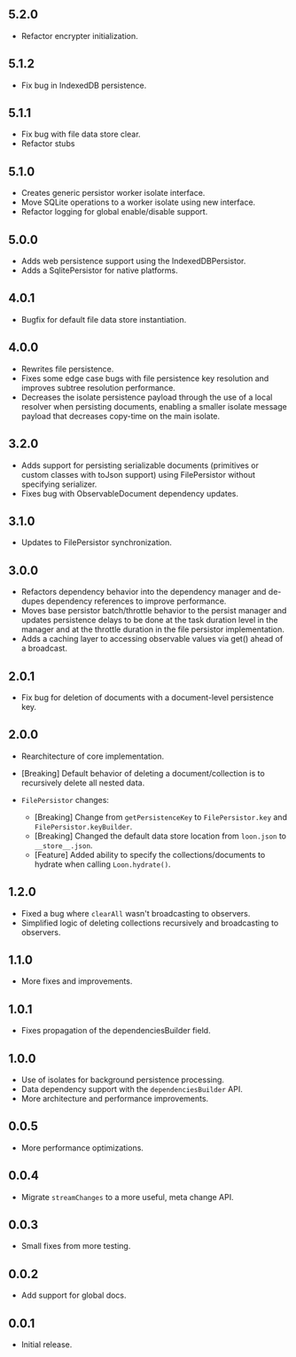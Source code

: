 ## 5.2.0

* Refactor encrypter initialization.

## 5.1.2

* Fix bug in IndexedDB persistence.

## 5.1.1

* Fix bug with file data store clear.
* Refactor stubs

## 5.1.0

* Creates generic persistor worker isolate interface.
* Move SQLite operations to a worker isolate using new interface.
* Refactor logging for global enable/disable support.

## 5.0.0

* Adds web persistence support using the IndexedDBPersistor.
* Adds a SqlitePersistor for native platforms.

## 4.0.1

* Bugfix for default file data store instantiation.

## 4.0.0

* Rewrites file persistence.
* Fixes some edge case bugs with file persistence key resolution and improves subtree resolution performance.
* Decreases the isolate persistence payload through the use of a local resolver when persisting documents, enabling a smaller isolate message payload that decreases
  copy-time on the main isolate.

## 3.2.0

* Adds support for persisting serializable documents (primitives or custom classes with toJson support)
  using FilePersistor without specifying serializer.
* Fixes bug with ObservableDocument dependency updates.

## 3.1.0

* Updates to FilePersistor synchronization.

## 3.0.0

* Refactors dependency behavior into the dependency manager and de-dupes dependency references to improve performance.
* Moves base persistor batch/throttle behavior to the persist manager and updates persistence delays to be done at the task duration level in the manager and at the throttle duration in the file persistor implementation.
* Adds a caching layer to accessing observable values via get() ahead of a broadcast.

## 2.0.1

* Fix bug for deletion of documents with a document-level persistence key. 

## 2.0.0

* Rearchitecture of core implementation.

* [Breaking] Default behavior of deleting a document/collection is to recursively delete all nested data.
* `FilePersistor` changes:
    * [Breaking] Change from `getPersistenceKey` to `FilePersistor.key` and `FilePersistor.keyBuilder`.
    * [Breaking] Changed the default data store location from `loon.json` to `__store__.json`.
    * [Feature] Added ability to specify the collections/documents to hydrate when calling `Loon.hydrate()`.

## 1.2.0

* Fixed a bug where `clearAll` wasn't broadcasting to observers.
* Simplified logic of deleting collections recursively and broadcasting to observers.

## 1.1.0

* More fixes and improvements.

## 1.0.1

* Fixes propagation of the dependenciesBuilder field.

## 1.0.0

* Use of isolates for background persistence processing.
* Data dependency support with the `dependenciesBuilder` API.
* More architecture and performance improvements.

## 0.0.5

* More performance optimizations.

## 0.0.4

* Migrate `streamChanges` to a more useful, meta change API.

## 0.0.3

* Small fixes from more testing.

## 0.0.2

* Add support for global docs.

## 0.0.1

* Initial release.
